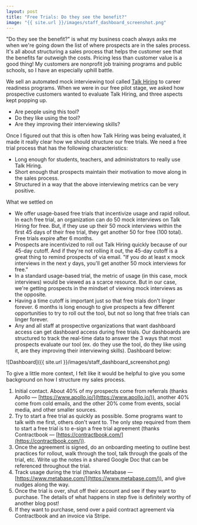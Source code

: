 ```yaml
---
layout: post
title: "Free Trials: Do they see the benefit?"
image: "{{ site.url }}/images/staff_dashboard_screenshot.png"
---
```

"Do they see the benefit?" is what my business coach always asks me when we're going down the list of where prospects are in the sales process.  It's all about structuring a sales process that helps the customer see that the benefits far outweigh the costs.  Pricing less than customer value is a good thing!  My customers are nonprofit job training programs and public schools, so I have an especially uphill battle. 

We sell an automated mock interviewing tool called [Talk Hiring](https://www.talkhiring.com) to career readiness programs.  When we were in our free pilot stage, we asked how prospective customers wanted to evaluate Talk Hiring, and three aspects kept popping up.

- Are people using this tool?
- Do they like using the tool?
- Are they improving their interviewing skills?

Once I figured out that this is often how Talk Hiring was being evaluated, it made it really clear how we should structure our free trials.  We need a free trial process that has the following characteristics:

- Long enough for students, teachers, and administrators to really use Talk Hiring.
- Short enough that prospects maintain their motivation to move along in the sales process.
- Structured in a way that the above interviewing metrics can be very positive.

What we settled on

- We offer usage-based free trials that incentivize usage and rapid rollout.  In each free trial, an organization can do 50 mock interviews on Talk Hiring for free.  But, if they use up their 50 mock interviews within the first 45 days of their free trial, they get another 50 for free (100 total).  Free trials expire after 6 months.
- Prospects are incentivized to roll out Talk Hiring quickly because of our 45-day cutoff.  And if they're not rolling it out, the 45-day cutoff is a great thing to remind prospects of via email.  "If you do at least x mock interviews in the next y days, you'll get another 50 mock interviews for free."
- In a standard usage-based trial, the metric of usage (in this case, mock interviews) would be viewed as a scarce resource.  But in our case, we're getting prospects in the mindset of viewing mock interviews as the opposite.
- Having a time cutoff is important just so that free trials don't linger forever.  6 months is long enough to give prospects a few different opportunities to try to roll out the tool, but not so long that free trials can linger forever.
- Any and all staff at prospective organizations that want dashboard access can get dashboard access during free trials.  Our dashboards are structured to track the real-time data to answer the 3 ways that most prospects evaluate our tool (ex. do they use the tool, do they like using it, are they improving their interviewing skills).  Dashboard below:

![Dashboard]({{ site.url }}/images/staff_dashboard_screenshot.png)

To give a little more context, I felt like it would be helpful to give you some background on how I structure my sales process.

1. Initial contact.  About 40% of my prospects come from referrals (thanks Apollo — [https://www.apollo.io/](https://www.apollo.io/)), another 40% come from cold emails, and the other 20% come from events, social media, and other smaller sources.
2. Try to start a free trial as quickly as possible.  Some programs want to talk with me first, others don't want to.  The only step required from them to start a free trial is to e-sign a free trial agreement (thanks Contractbook — [https://contractbook.com/](https://contractbook.com/)).  
3. Once the agreement is signed, do an onboarding meeting to outline best practices for rollout, walk through the tool, talk through the goals of the trial, etc.  Write up the notes in a shared Google Doc that can be referenced throughout the trial.
4. Track usage during the trial (thanks Metabase — [https://www.metabase.com/](https://www.metabase.com/)), and give nudges along the way.
5. Once the trial is over, shut off their account and see if they want to purchase.  The details of what happens in step five is definitely worthy of another blog post!
6. If they want to purchase, send over a paid contract agreement via Contractbook and an invoice via Stripe.